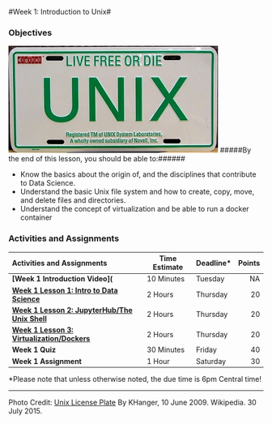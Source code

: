 #Week 1: Introduction to Unix#
### Objectives ###
![Unix Image](lesson_images/UNIX-Licence-Plate.JPG)
#####By the end of this lesson, you should be able to:######

- Know the basics about the origin of, and the disciplines that contribute to Data Science.
- Understand the basic Unix file system and how to create, copy, move, and delete files and directories.
- Understand the concept of virtualization and be able to run a docker container

### Activities and Assignments ###

|Activities and Assignments | Time Estimate | Deadline* | Points|
|:------| -----|-------|----------:|
|**[Week 1 Introduction Video](** | 10 Minutes | Tuesday | NA|
|**[Week 1 Lesson 1: Intro to Data Science](lesson1.md)**| 2 Hours |Thursday| 20|
|**[Week 1 Lesson 2: JupyterHub/The Unix Shell](lesson2.md)**| 2 Hours | Thursday | 20 |
|**[Week 1 Lesson 3: Virtualization/Dockers](lesson3.md)**| 2 Hours | Thursday| 20 |
|**Week 1 Quiz**| 30 Minutes | Friday | 40|
|**Week 1 Assignment**| 1 Hour | Saturday | 30 | 

*Please note that unless otherwise noted, the due time is 6pm Central time!

----------

Photo Credit: [Unix License Plate](https://commons.wikimedia.org/wiki/File%3AUNIX-Licence-Plate.JPG) By KHanger, 10 June 2009. Wikipedia. 30 July 2015.
